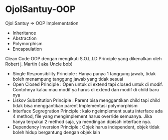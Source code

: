 # OjolSantuy-OOP

Ojol Santuy => OOP Implementation

- Inheritance
- Abstraction
- Polymorphism
- Encapsulation


Clean Code OOP dengan mengikuti S.O.L.I.D Principle yang dikenalkan oleh Robert j. Martin ( aka Uncle bob)

- Single Responsibility Principle : 
Hanya punya 1 tanggung jawab, tidak boleh menampung tanggung jawab yang tidak sesuai
- Open Closed Principle : 
Open untuk di extend tapi closed untuk di modif. Contohnya kalau mau modif ya harus di extend dan modif di child baru nya
- Liskov Substitution Principle : 
Parent bisa menggantikan child tapi child tidak bisa menggantikan parent Implementasi polymorphism
- Interface Segregration Principle : 
kalo ngeimplement suatu interface ada 4 method, file yang mengimplement harus override semuanya. Jika hanya terpakai 2 method saja, ya mendingan dipisah interface nya.
- Dependency Inversion Principle : 
Objek harus independent, objek tidak boleh hidup bergantung dengan objek lain
